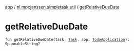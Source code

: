 [app](../index.md) / [nl.mpcjanssen.simpletask.util](index.md) / [getRelativeDueDate](.)

# getRelativeDueDate

`fun getRelativeDueDate(task: `[`Task`](../nl.mpcjanssen.simpletask.task/-task/index.md)`, app: `[`TodoApplication`](../nl.mpcjanssen.simpletask/-todo-application/index.md)`): SpannableString?`